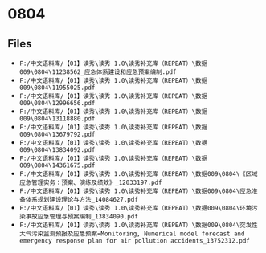 # 0804

## Files

- `F:/中文语料库/【01】读秀\读秀 1.0\读秀补充库（REPEAT）\数据009\0804\11238562_应急体系建设和应急预案编制.pdf`
- `F:/中文语料库/【01】读秀\读秀 1.0\读秀补充库（REPEAT）\数据009\0804\11955025.pdf`
- `F:/中文语料库/【01】读秀\读秀 1.0\读秀补充库（REPEAT）\数据009\0804\12996656.pdf`
- `F:/中文语料库/【01】读秀\读秀 1.0\读秀补充库（REPEAT）\数据009\0804\13118880.pdf`
- `F:/中文语料库/【01】读秀\读秀 1.0\读秀补充库（REPEAT）\数据009\0804\13679792.pdf`
- `F:/中文语料库/【01】读秀\读秀 1.0\读秀补充库（REPEAT）\数据009\0804\13834092.pdf`
- `F:/中文语料库/【01】读秀\读秀 1.0\读秀补充库（REPEAT）\数据009\0804\14361675.pdf`
- `F:/中文语料库/【01】读秀\读秀 1.0\读秀补充库（REPEAT）\数据009\0804\《区域应急管理实务：预案、演练及绩效》_12033197.pdf`
- `F:/中文语料库/【01】读秀\读秀 1.0\读秀补充库（REPEAT）\数据009\0804\应急准备体系规划建设理论与方法_14084627.pdf`
- `F:/中文语料库/【01】读秀\读秀 1.0\读秀补充库（REPEAT）\数据009\0804\环境污染事故应急管理与预案编制_13834090.pdf`
- `F:/中文语料库/【01】读秀\读秀 1.0\读秀补充库（REPEAT）\数据009\0804\突发性大气污染监测预报及应急预案=Monitoring, Numerical model forecast and emergency response plan for air pollution accidents_13752312.pdf`
